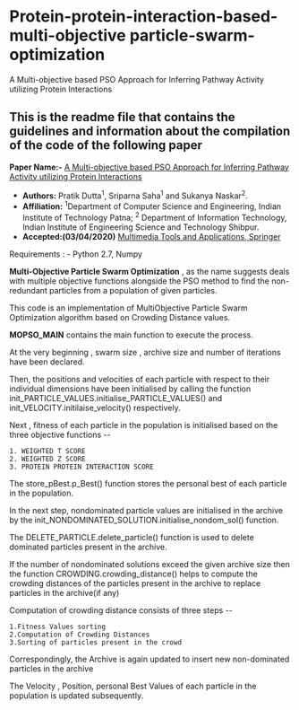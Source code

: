 # Protein-protein-interaction-based-multi-objective particle-swarm-optimization
A Multi-objective based PSO Approach for Inferring Pathway Activity utilizing Protein Interactions

## This is the readme file that contains the guidelines and information about the compilation of the code of the following paper

**Paper Name:-** [A Multi-objective based PSO Approach for Inferring Pathway Activity utilizing Protein Interactions]()

- **Authors:** Pratik Dutta<sup>1</sup>, Sriparna Saha<sup>1</sup> and Sukanya Naskar<sup>2</sup>.
- **Affiliation:** <sup>1</sup>Department of Computer Science and Engineering, Indian Institute of Technology Patna; <sup>2</sup> Department of Information Technology, Indian Institute of Engineering Science and Technology Shibpur.  
- **Accepted:(03/04/2020)** [Multimedia Tools and Applications, Springer](https://www.springer.com/journal/11042/)





Requirements : - Python 2.7, Numpy

<b>Multi-Objective Particle Swarm Optimization</b> , as the name suggests deals with multiple objective functions alongside the PSO method to find the non-redundant particles from a population of given particles.

This code is an implementation of MultiObjective Particle Swarm Optimization algorithm based on Crowding Distance values.

<b>MOPSO_MAIN</b> contains the main function to execute the process.

At the very beginning , swarm size , archive size and number of iterations have been declared.

Then, the positions and velocities of each particle with respect to their individual dimensions have been initialised by calling the function init_PARTICLE_VALUES.initialise_PARTICLE_VALUES() and init_VELOCITY.initilaise_velocity() respectively.

Next , fitness of each particle in the population is initialised based on the three objective functions --
	
	1. WEIGHTED T SCORE
	2. WEIGHTED Z SCORE
	3. PROTEIN PROTEIN INTERACTION SCORE

The store_pBest.p_Best() function stores the personal best of each particle in the population.

In the next step, nondominated particle values are initialised in the archive by the init_NONDOMINATED_SOLUTION.initialise_nondom_sol() function.

The DELETE_PARTICLE.delete_particle() function is used to delete dominated particles present in the archive.

If the number of nondominated solutions exceed the given archive size then the function CROWDING.crowding_distance() helps to compute the crowding distances of the particles present in the archive to replace particles in the archive(if any)

Computation of crowding distance consists of three steps --

	1.Fitness Values sorting
	2.Computation of Crowding Distances
	3.Sorting of particles present in the crowd

Correspondingly, the Archive is again updated to insert new non-dominated particles in the archive

The Velocity , Position, personal Best Values of each particle in the population is updated subsequently.

